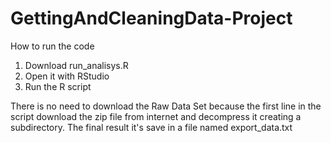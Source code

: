 # GettingAndCleaningData-Project

How to run the code

1. Download run_analisys.R
2. Open it with RStudio
3. Run the R script

There is no need to download the Raw Data Set because the first line in the script download the zip file from internet and decompress it creating a subdirectory.
The final result it's save in a file named export_data.txt

